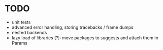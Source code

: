 TODO
=====

+ unit tests
+ advanced error handling, storing tracebacks / frame dumps 
+ nested backends
+ lazy load of libraries (?): move packages to suggests and attach them in Params
